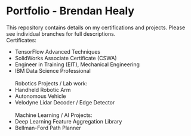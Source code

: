 # Portfolio - Brendan Healy
This repository contains details on my certifications and projects. Please see individual branches for full descriptions.
<br />
Certificates:
- TensorFlow Advanced Techniques
- SolidWorks Associate Certificate (CSWA)
- Engineer in Training (EIT), Mechanical Engineering
- IBM Data Science Professional
<br /><br />
Robotics Projects / Lab work:
- Handheld Robotic Arm
- Autonomous Vehicle
- Velodyne Lidar Decoder / Edge Detector
<br /><br />
Machine Learning / AI Projects:
- Deep Learning Feature Aggregation Library
- Bellman-Ford Path Planner

